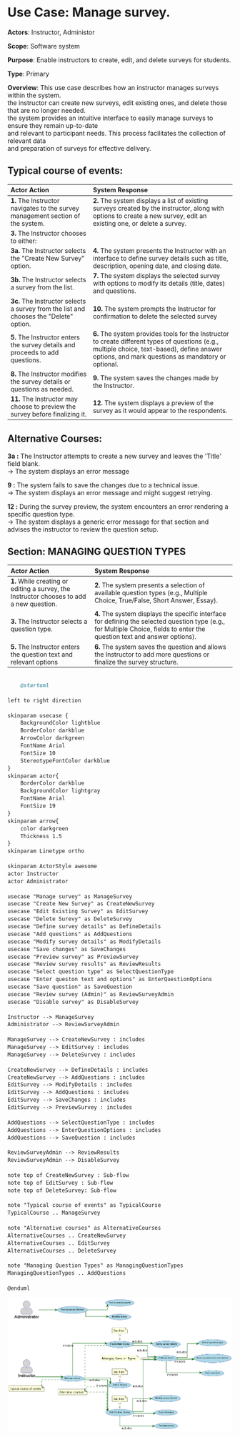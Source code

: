 Use Case: Manage survey.
=================================
**Actors**: Instructor, Administor

**Scope**: Software system

**Purpose**: Enable instructors to create, edit, and delete surveys for students.

**Type**: Primary 

**Overview**: This use case describes how an instructor manages surveys within the system.  
the instructor can create new surveys, edit existing ones, and delete those that are no longer needed.  
the system provides an intuitive interface to easily manage surveys to ensure they remain up-to-date  
and relevant to participant needs. This process facilitates the collection of relevant data  
and preparation of surveys for effective delivery.


Typical course of events:
----------------------

| Actor Action | System Response |
|:--------------|:----------------|
| **1.** The Instructor navigates to the survey management section of the system. | **2.** The system displays a list of existing surveys created by the instructor, along with options to create a new survey, edit an existing one, or delete a survey. |
| **3.** The Instructor chooses to either:
**3a.** The Instructor selects the "Create New Survey" option. | **4.** The system presents the Instructor with an interface to define survey details such as title, description, opening date, and closing date. |
| **3b.** The Instructor selects a survey from the list. |  **7.** The system displays the selected survey with options to modify its details (title, dates) and questions. |
| **3c.** The Instructor selects a survey from the list and chooses the "Delete" option. | **10.** The system prompts the Instructor for confirmation to delete the selected survey |
| **5.** The Instructor enters the survey details and proceeds to add questions. | **6.** The system provides tools for the Instructor to create different types of questions (e.g., multiple choice, text-based), define answer options, and mark questions as mandatory or optional. |
| **8.** The Instructor modifies the survey details or questions as needed. | **9.** The system saves the changes made by the Instructor. |
| **11.** The Instructor may choose to preview the survey before finalizing it. | **12.** The system displays a preview of the survey as it would appear to the respondents. |


Alternative Courses:
-----------
**3a :** The Instructor attempts to create a new survey and leaves the 'Title' field blank. <br> $\rightarrow$ The system displays an error message

**9 :** The system fails to save the changes due to a technical issue.<br> $\rightarrow$ The system displays an error message and might suggest retrying.

**12 :** During the survey preview, the system encounters an error rendering a specific question type. <br> $\rightarrow$ The system displays a generic error message for that section and advises the instructor to review the question setup.
   

Section: MANAGING QUESTION TYPES
-----------
| Actor Action | System Response |
|:--------------|:----------------|
| **1.** While creating or editing a survey, the Instructor chooses to add a new question. | **2.** The system presents a selection of available question types (e.g., Multiple Choice, True/False, Short Answer, Essay). |
| **3.** The Instructor selects a question type. | **4.** The system displays the specific interface for defining the selected question type (e.g., for Multiple Choice, fields to enter the question text and answer options). |   
| **5.** The Instructor enters the question text and relevant options | **6.** The system saves the question and allows the Instructor to add more questions or finalize the survey structure. |  



```markdown
    
    @startuml

left to right direction

skinparam usecase {
    BackgroundColor lightblue
    BorderColor darkblue
    ArrowColor darkgreen
    FontName Arial
    FontSize 10
    StereotypeFontColor darkblue
}
skinparam actor{
    BorderColor darkblue
    BackgroundColor lightgray
    FontName Arial
    FontSize 19
}
skinparam arrow{
    color darkgreen
    Thickness 1.5
}
skinparam Linetype ortho

skinparam ActorStyle awesome
actor Instructor
actor Administrator

usecase "Manage survey" as ManageSurvey
usecase "Create New Survey" as CreateNewSurvey
usecase "Edit Existing Survey" as EditSurvey
usecase "Delete Surevy" as DeleteSurvey
usecase "Define survey details" as DefineDetails
usecase "Add questions" as AddQuestions
usecase "Modify survey details" as ModifyDetails
usecase "Save changes" as SaveChanges
usecase "Preview survey" as PreviewSurvey
usecase "Review survey results" as ReviewResults
usecase "Select question type" as SelectQuestionType
usecase "Enter queston text and options" as EnterQuestionOptions
usecase "Save question" as SaveQuestion
usecase "Review survey (Admin)" as ReviewSurveyAdmin
usecase "Disable survey" as DisableSurvey 

Instructor --> ManageSurvey
Administrator --> ReviewSurveyAdmin

ManageSurvey --> CreateNewSurvey : includes
ManageSurvey --> EditSurvey : includes
ManageSurvey --> DeleteSurvey : includes

CreateNewSurvey --> DefineDetails : includes
CreateNewSurvey --> AddQuestions : includes
EditSurvey --> ModifyDetails : includes
EditSurvey --> AddQuestions : includes
EditSurvey --> SaveChanges : includes
EditSurvey --> PreviewSurvey : includes

AddQuestions --> SelectQuestionType : includes
AddQuestions --> EnterQuestionOptions : includes
AddQuestions --> SaveQuestion : includes

ReviewSurveyAdmin --> ReviewResults
ReviewSurveyAdmin --> DisableSurvey

note top of CreateNewSurvey : Sub-flow
note top of EditSurvey : Sub-flow
note top of DeleteSurvey: Sub-flow

note "Typical course of events" as TypicalCourse
TypicalCourse .. ManageSurvey

note "Alternative courses" as AlternativeCourses
AlternativeCourses .. CreateNewSurvey
AlternativeCourses .. EditSurvey
AlternativeCourses .. DeleteSurvey

note "Managing Question Types" as ManagingQuestionTypes
ManagingQuestionTypes .. AddQuestions

@enduml
```
![UC-Manage survey Use Case Diagram](UC-ManageSurvey.png)


